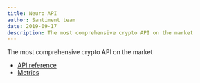 ```yaml
---
title: Neuro API
author: Santiment team
date: 2019-09-17
description: The most comprehensive crypto API on the market
---
```


The most comprehensive crypto API on the market


- [API reference](/neuro-api/api-reference/)
- [Metrics](/neuro-api/metrics/)


